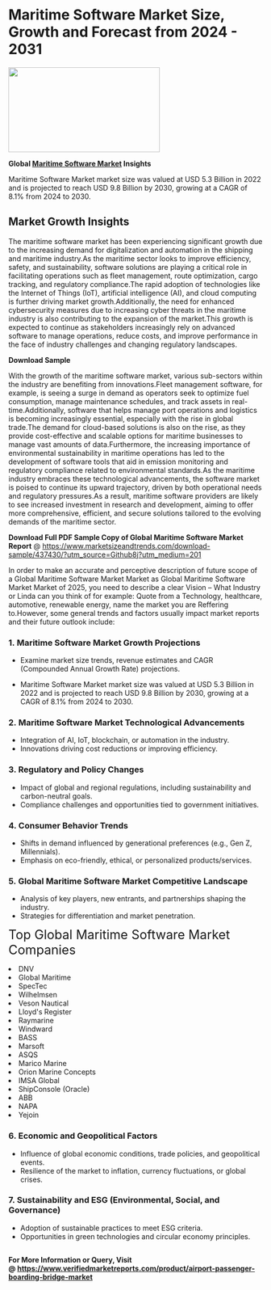 <H1>Maritime Software Market Size, Growth and Forecast from 2024 - 2031</H1><img class="aligncenter size-medium wp-image-584254" src="https://thirdeyenews.in/wp-content/uploads/2024/09/Global-Market-Research-300x168.jpeg" alt="" width="300" height="168" /><p><strong>Global&nbsp;<a href="https://www.marketsizeandtrends.com/download-sample/437430/?utm_source=Github8j?utm_medium=201">Maritime Software Market</a> Insights</strong></p><p>Maritime Software Market market size was valued at USD 5.3 Billion in 2022 and is projected to reach USD 9.8 Billion by 2030, growing at a CAGR of 8.1% from 2024 to 2030.</p><p><h2>Market Growth Insights</h2> <p>The maritime software market has been experiencing significant growth due to the increasing demand for digitalization and automation in the shipping and maritime industry.As the maritime sector looks to improve efficiency, safety, and sustainability, software solutions are playing a critical role in facilitating operations such as fleet management, route optimization, cargo tracking, and regulatory compliance.The rapid adoption of technologies like the Internet of Things (IoT), artificial intelligence (AI), and cloud computing is further driving market growth.Additionally, the need for enhanced cybersecurity measures due to increasing cyber threats in the maritime industry is also contributing to the expansion of the market.This growth is expected to continue as stakeholders increasingly rely on advanced software to manage operations, reduce costs, and improve performance in the face of industry challenges and changing regulatory landscapes.</p> <p><strong>Download Sample</strong></p> <p>With the growth of the maritime software market, various sub-sectors within the industry are benefiting from innovations.Fleet management software, for example, is seeing a surge in demand as operators seek to optimize fuel consumption, manage maintenance schedules, and track assets in real-time.Additionally, software that helps manage port operations and logistics is becoming increasingly essential, especially with the rise in global trade.The demand for cloud-based solutions is also on the rise, as they provide cost-effective and scalable options for maritime businesses to manage vast amounts of data.Furthermore, the increasing importance of environmental sustainability in maritime operations has led to the development of software tools that aid in emission monitoring and regulatory compliance related to environmental standards.As the maritime industry embraces these technological advancements, the software market is poised to continue its upward trajectory, driven by both operational needs and regulatory pressures.As a result, maritime software providers are likely to see increased investment in research and development, aiming to offer more comprehensive, efficient, and secure solutions tailored to the evolving demands of the maritime sector.</p> <p><span class=""><strong>Download Full PDF Sample Copy of Global Maritime Software Market Report</strong> @ <a href="https://www.marketsizeandtrends.com/download-sample/437430/?utm_source=Github8j?utm_medium=201" target="_blank">https://www.marketsizeandtrends.com/download-sample/437430/?utm_source=Github8j?utm_medium=201</a></span></p><p>In order to make an accurate and perceptive description of future scope of a Global&nbsp;Maritime Software Market Market as Global&nbsp;Maritime Software Market Market of 2025, you need to describe a clear Vision &ndash; What Industry or Linda can you think of for example: Quote from a Technology, healthcare, automotive, renewable energy, name the market you are Reffering to.However, some general trends and factors usually impact market reports and their future outlook include:</p><h3>1.&nbsp;<strong>Maritime Software Market Growth Projections</strong></h3><ul><li>Examine market size trends, revenue estimates and CAGR (Compounded Annual Growth Rate) projections.</li><li><p>Maritime Software Market market size was valued at USD 5.3 Billion in 2022 and is projected to reach USD 9.8 Billion by 2030, growing at a CAGR of 8.1% from 2024 to 2030.</p></li></ul><h3>2.&nbsp;<strong>Maritime Software Market Technological Advancements</strong></h3><ul><li>Integration of AI, IoT, blockchain, or automation in the industry.</li><li>Innovations driving cost reductions or improving efficiency.</li></ul><h3>3.&nbsp;<strong>Regulatory and Policy Changes</strong></h3><ul><li>Impact of global and regional regulations, including sustainability and carbon-neutral goals.</li><li>Compliance challenges and opportunities tied to government initiatives.</li></ul><h3>4.&nbsp;<strong>Consumer Behavior Trends</strong></h3><ul><li>Shifts in demand influenced by generational preferences (e.g., Gen Z, Millennials).</li><li>Emphasis on eco-friendly, ethical, or personalized products/services.</li></ul><h3>5.&nbsp;<strong>Global Maritime Software Market Competitive Landscape</strong></h3><ul><li>Analysis of key players, new entrants, and partnerships shaping the industry.</li><li>Strategies for differentiation and market penetration.</li></ul><p data-pm-slice="1 1 []"><span style="color: inherit; font-family: inherit; font-size: 25px;">Top Global Maritime Software Market Companies</span></p><div class="" data-test-id=""><p><li>DNV</li><li> Global Maritime</li><li> SpecTec</li><li> Wilhelmsen</li><li> Veson Nautical</li><li> Lloyd's Register</li><li> Raymarine</li><li> Windward</li><li> BASS</li><li> Marsoft</li><li> ASQS</li><li> Marico Marine</li><li> Orion Marine Concepts</li><li> IMSA Global</li><li> ShipConsole (Oracle)</li><li> ABB</li><li> NAPA</li><li> Yejoin</li></p></div><h3>6.&nbsp;<strong>Economic and Geopolitical Factors</strong></h3><ul><li>Influence of global economic conditions, trade policies, and geopolitical events.</li><li>Resilience of the market to inflation, currency fluctuations, or global crises.</li></ul><h3>7.&nbsp;<strong>Sustainability and ESG (Environmental, Social, and Governance)</strong></h3><ul><li>Adoption of sustainable practices to meet ESG criteria.</li><li>Opportunities in green technologies and circular economy principles.</li></ul><h2><strong style="font-size: 14px;">For More Information or Query, Visit @&nbsp;</strong><a style="background-color: #ffffff; font-size: 14px;" href="https://www.marketsizeandtrends.com/report/maritime-software-market/" target="_blank">https://www.verifiedmarketreports.com/product/airport-passenger-boarding-bridge-market</a></h2>
